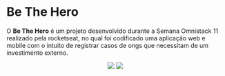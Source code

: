 # Be The Hero
O **Be The Hero** é um projeto desenvolvido durante a Semana Omnistack 11 realizado pela rocketseat, no qual foi codificado uma aplicação web e mobile com o intuito de registrar casos de ongs que necessitam de um investimento externo.


<p align="center">
  <img src = "https://user-images.githubusercontent.com/50887367/81873793-d7e22380-9552-11ea-9411-6456d5004578.png"/>
  <img src = "https://user-images.githubusercontent.com/50887367/81872641-7faa2200-9550-11ea-9cec-d1724a331eb1.png"/>
</p>

